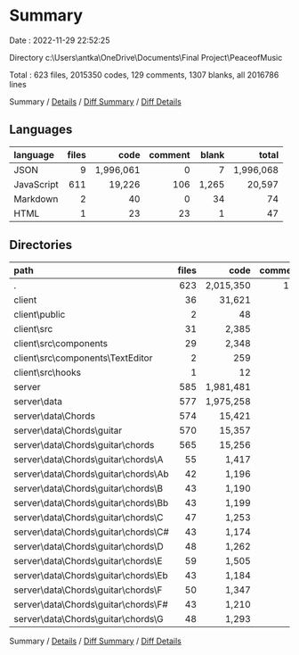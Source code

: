 # Summary

Date : 2022-11-29 22:52:25

Directory c:\\Users\\antka\\OneDrive\\Documents\\Final Project\\PeaceofMusic

Total : 623 files,  2015350 codes, 129 comments, 1307 blanks, all 2016786 lines

Summary / [Details](details.md) / [Diff Summary](diff.md) / [Diff Details](diff-details.md)

## Languages
| language | files | code | comment | blank | total |
| :--- | ---: | ---: | ---: | ---: | ---: |
| JSON | 9 | 1,996,061 | 0 | 7 | 1,996,068 |
| JavaScript | 611 | 19,226 | 106 | 1,265 | 20,597 |
| Markdown | 2 | 40 | 0 | 34 | 74 |
| HTML | 1 | 23 | 23 | 1 | 47 |

## Directories
| path | files | code | comment | blank | total |
| :--- | ---: | ---: | ---: | ---: | ---: |
| . | 623 | 2,015,350 | 129 | 1,307 | 2,016,786 |
| client | 36 | 31,621 | 90 | 573 | 32,284 |
| client\\public | 2 | 48 | 23 | 2 | 73 |
| client\\src | 31 | 2,385 | 67 | 536 | 2,988 |
| client\\src\\components | 29 | 2,348 | 67 | 527 | 2,942 |
| client\\src\\components\\TextEditor | 2 | 259 | 0 | 13 | 272 |
| client\\src\\hooks | 1 | 12 | 0 | 6 | 18 |
| server | 585 | 1,981,481 | 39 | 732 | 1,982,252 |
| server\\data | 577 | 1,975,258 | 0 | 589 | 1,975,847 |
| server\\data\\Chords | 574 | 15,421 | 0 | 586 | 16,007 |
| server\\data\\Chords\\guitar | 570 | 15,357 | 0 | 584 | 15,941 |
| server\\data\\Chords\\guitar\\chords | 565 | 15,256 | 0 | 578 | 15,834 |
| server\\data\\Chords\\guitar\\chords\\A | 55 | 1,417 | 0 | 56 | 1,473 |
| server\\data\\Chords\\guitar\\chords\\Ab | 42 | 1,196 | 0 | 43 | 1,239 |
| server\\data\\Chords\\guitar\\chords\\B | 43 | 1,190 | 0 | 44 | 1,234 |
| server\\data\\Chords\\guitar\\chords\\Bb | 43 | 1,199 | 0 | 44 | 1,243 |
| server\\data\\Chords\\guitar\\chords\\C | 47 | 1,253 | 0 | 48 | 1,301 |
| server\\data\\Chords\\guitar\\chords\\C# | 43 | 1,174 | 0 | 44 | 1,218 |
| server\\data\\Chords\\guitar\\chords\\D | 48 | 1,262 | 0 | 49 | 1,311 |
| server\\data\\Chords\\guitar\\chords\\E | 59 | 1,505 | 0 | 60 | 1,565 |
| server\\data\\Chords\\guitar\\chords\\Eb | 43 | 1,184 | 0 | 44 | 1,228 |
| server\\data\\Chords\\guitar\\chords\\F | 50 | 1,347 | 0 | 51 | 1,398 |
| server\\data\\Chords\\guitar\\chords\\F# | 43 | 1,210 | 0 | 44 | 1,254 |
| server\\data\\Chords\\guitar\\chords\\G | 48 | 1,293 | 0 | 49 | 1,342 |

Summary / [Details](details.md) / [Diff Summary](diff.md) / [Diff Details](diff-details.md)